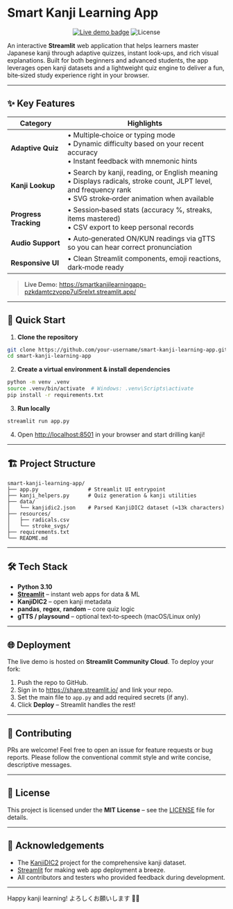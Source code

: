 # Smart Kanji Learning App

<p align="center">
  <a href="https://smartkanjilearningapp-pzkdamtczvopp7ul5relxt.streamlit.app/" target="_blank"><img src="https://img.shields.io/badge/Live%20Demo-Streamlit-success?logo=streamlit" alt="Live demo badge"></a>
  <img src="https://img.shields.io/github/license/your-username/smart-kanji-learning-app" alt="License">
</p>

An interactive **Streamlit** web application that helps learners master Japanese kanji through adaptive quizzes, instant look‑ups, and rich visual explanations. Built for both beginners and advanced students, the app leverages open kanji datasets and a lightweight quiz engine to deliver a fun, bite‑sized study experience right in your browser.

---

## ✨ Key Features

| Category | Highlights |
|----------|------------|
| **Adaptive Quiz** | • Multiple‑choice or typing mode<br>• Dynamic difficulty based on your recent accuracy<br>• Instant feedback with mnemonic hints |
| **Kanji Lookup** | • Search by kanji, reading, or English meaning<br>• Displays radicals, stroke count, JLPT level, and frequency rank<br>• SVG stroke‑order animation when available |
| **Progress Tracking** | • Session‑based stats (accuracy %, streaks, items mastered)<br>• CSV export to keep personal records |
| **Audio Support** | • Auto‑generated ON/KUN readings via gTTS so you can hear correct pronunciation |
| **Responsive UI** | • Clean Streamlit components, emoji reactions, dark‑mode ready |

> **Live Demo:** <https://smartkanjilearningapp-pzkdamtczvopp7ul5relxt.streamlit.app/>

---

## 🚀 Quick Start

1. **Clone the repository**

```bash
git clone https://github.com/your-username/smart-kanji-learning-app.git
cd smart-kanji-learning-app
```

2. **Create a virtual environment & install dependencies**

```bash
python -m venv .venv
source .venv/bin/activate  # Windows: .venv\Scripts\activate
pip install -r requirements.txt
```

3. **Run locally**

```bash
streamlit run app.py
```

4. Open <http://localhost:8501> in your browser and start drilling kanji!

---

## 🏗️ Project Structure

```
smart-kanji-learning-app/
├── app.py                # Streamlit UI entrypoint
├── kanji_helpers.py      # Quiz generation & kanji utilities
├── data/
│   └── kanjidic2.json    # Parsed KanjiDIC2 dataset (≈13k characters)
├── resources/
│   ├── radicals.csv
│   └── stroke_svgs/
├── requirements.txt
└── README.md
```

---

## 🛠️ Tech Stack

- **Python 3.10**
- **[Streamlit](https://streamlit.io/)** – instant web apps for data & ML
- **KanjiDIC2** – open kanji metadata
- **pandas**, **regex**, **random** – core quiz logic
- **gTTS / playsound** – optional text‑to‑speech (macOS/Linux only)

---

## 🌐 Deployment

The live demo is hosted on **Streamlit Community Cloud**. To deploy your fork:

1. Push the repo to GitHub.
2. Sign in to <https://share.streamlit.io/> and link your repo.
3. Set the main file to `app.py` and add required secrets (if any).
4. Click **Deploy** – Streamlit handles the rest!

---

## 🤝 Contributing

PRs are welcome! Feel free to open an issue for feature requests or bug reports. Please follow the conventional commit style and write concise, descriptive messages.

---

## 📄 License

This project is licensed under the **MIT License** – see the [LICENSE](LICENSE) file for details.

---

## 🙏 Acknowledgements

- The [KanjiDIC2](http://www.edrdg.org/wiki/index.php/KANJIDIC_Project) project for the comprehensive kanji dataset.
- [Streamlit](https://streamlit.io/) for making web app deployment a breeze.
- All contributors and testers who provided feedback during development.

---

Happy kanji learning! よろしくお願いします 🙇‍♂️
